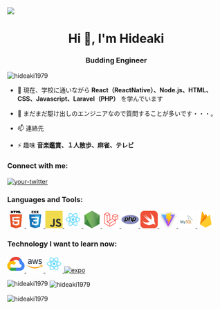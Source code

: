 <img src="https://user-images.githubusercontent.com/your-profile-image.png" align="center" />

<h1 align="center">Hi 👋, I'm Hideaki</h1>
<h3 align="center">Budding Engineer</h3>

<p align="left"> <img src="https://komarev.com/ghpvc/?username=hideaki1979&label=プロフィール閲覧数&color=0e75b6&style=flat" alt="hideaki1979" /> </p>

- 🌱 現在、学校に通いながら **React（ReactNative）、Node.js、HTML、CSS、Javascript、Laravel（PHP）** を学んでいます

- 💬 まだまだ駆け出しのエンジニアなので質問することが多いです・・・。

- 📫 連絡先 

- ⚡ 趣味 **音楽鑑賞、１人散歩、麻雀、テレビ**

<h3 align="left">Connect with me:</h3>
<p align="left">
<a href="https://x.com/H_Kagami_Gs" target="blank"><img align="center" src="https://cdn.jsdelivr.net/npm/simple-icons@v9/icons/x.svg" alt="your-twitter" height="30" width="40" /></a>

<h3 align="left">Languages and Tools:</h3>
<p align="left"> 
<a href="https://www.w3.org/html/" target="_blank"> <img src="https://raw.githubusercontent.com/github/explore/main/topics/html/html.png" alt="html5" width="40" height="40"/> </a> 
<a href="https://www.w3schools.com/css/" target="_blank"> <img src="https://raw.githubusercontent.com/github/explore/main/topics/css/css.png" alt="css3" width="40" height="40"/> </a>  
<a href="https://www.javascript.com/" target="_blank"> <img src="https://raw.githubusercontent.com/github/explore/main/topics/javascript/javascript.png" alt="javascript" width="40" height="40"/> </a> 
<a href="https://reactjs.org/" target="_blank"> <img src="https://raw.githubusercontent.com/github/explore/main/topics/react/react.png" alt="react" width="40" height="40"/> </a> 
<a href="https://nodejs.org" target="_blank"> <img src="https://raw.githubusercontent.com/github/explore/main/topics/nodejs/nodejs.png" alt="nodejs" width="40" height="40"/> </a> 
<a href="https://laravel.com/" target="_blank"> <img src="https://raw.githubusercontent.com/github/explore/main/topics/laravel/laravel.png" alt="laravel" width="40" height="40"/> </a> 
<a href="https://www.php.net/" target="_blank"> <img src="https://raw.githubusercontent.com/github/explore/main/topics/php/php.png" alt="php" width="40" height="40"/> </a> 
<a href="https://developer.apple.com/swift/" target="_blank"> <img src="https://raw.githubusercontent.com/github/explore/main/topics/swift/swift.png" alt="swift" width="40" height="40"/> </a> 
<a href="https://vitejs.dev/" target="_blank"> <img src="https://raw.githubusercontent.com/github/explore/main/topics/vite/vite.png" alt="vite" width="40" height="40"/> </a> 
<a href="https://www.mysql.com/" target="_blank"> <img src="https://raw.githubusercontent.com/github/explore/main/topics/mysql/mysql.png" alt="mysql" width="40" height="40"/> </a> 
<a href="https://firebase.google.com/" target="_blank"> <img src="https://raw.githubusercontent.com/github/explore/main/topics/firebase/firebase.png" alt="firebase" width="40" height="40"/> </a> 
</p>

<h3 align="left">Technology I want to learn now:</h3>
<p align="left"> 
<a href="https://cloud.google.com/" target="_blank"> <img src="https://raw.githubusercontent.com/github/explore/main/topics/google-cloud/google-cloud.png" alt="gcp" width="40" height="40"/> </a> 
<a href="https://aws.amazon.com/" target="_blank"> <img src="https://raw.githubusercontent.com/github/explore/main/topics/aws/aws.png" alt="aws" width="40" height="40"/> </a> 
<a href="https://reactnative.dev/" target="_blank"> <img src="https://raw.githubusercontent.com/github/explore/main/topics/react-native/react-native.png" alt="reactnative" width="40" height="40"/> </a> 
<a href="https://expo.dev/" target="_blank"> <img src="https://raw.githubusercontent.com/github/explore/main/topics/expo/expo.png" alt="expo" width="40" height="40"/> </a>
</p>

<p><img align="left" src="https://github-readme-stats.vercel.app/api/top-langs?username=hideaki1979&show_icons=true&locale=en&layout=compact" alt="hideaki1979" /></p>

<p>&nbsp;<img align="center" src="https://github-readme-stats.vercel.app/api?username=hideaki1979&show_icons=true&locale=en" alt="hideaki1979" /></p>

<p><img align="center" src="https://github-readme-streak-stats.herokuapp.com/?user=hideaki1979&" alt="hideaki1979" /></p>

<!--
**hideaki1979/hideaki1979** is a ✨ _special_ ✨ repository because its `README.md` (this file) appears on your GitHub profile.

Here are some ideas to get you started:

- 🔭 I’m currently working on ...
- 🌱 I’m currently learning ...
- 👯 I’m looking to collaborate on ...
- 🤔 I’m looking for help with ...
- 💬 Ask me about ...
- 📫 How to reach me: ...
- 😄 Pronouns: ...
- ⚡ Fun fact: ...
-->
